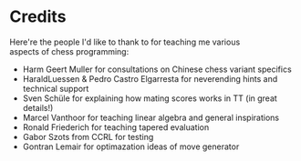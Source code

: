 # Credits
Here're the people I'd like to thank to for teaching me various<br>
aspects of chess programming:

 - Harm Geert Muller for consultations on Chinese chess variant specifics
 - HaraldLuessen & Pedro Castro Elgarresta for neverending hints and technical support
 - Sven Schüle for explaining how mating scores works in TT (in great details!)
 - Marcel Vanthoor for teaching linear algebra and general inspirations
 - Ronald Friederich for teaching tapered evaluation
 - Gabor Szots from CCRL for testing
 - Gontran Lemair for optimazation ideas of move generator
